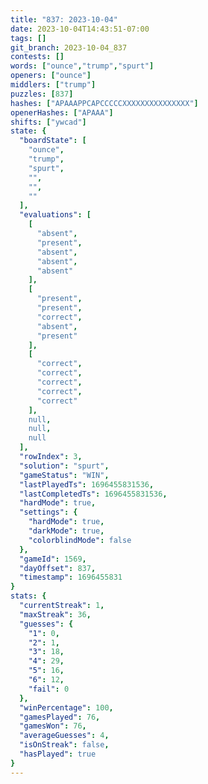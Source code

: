 ```yaml
---
title: "837: 2023-10-04"
date: 2023-10-04T14:43:51-07:00
tags: []
git_branch: 2023-10-04_837
contests: []
words: ["ounce","trump","spurt"]
openers: ["ounce"]
middlers: ["trump"]
puzzles: [837]
hashes: ["APAAAPPCAPCCCCCXXXXXXXXXXXXXXX"]
openerHashes: ["APAAA"]
shifts: ["ywcad"]
state: {
  "boardState": [
    "ounce",
    "trump",
    "spurt",
    "",
    "",
    ""
  ],
  "evaluations": [
    [
      "absent",
      "present",
      "absent",
      "absent",
      "absent"
    ],
    [
      "present",
      "present",
      "correct",
      "absent",
      "present"
    ],
    [
      "correct",
      "correct",
      "correct",
      "correct",
      "correct"
    ],
    null,
    null,
    null
  ],
  "rowIndex": 3,
  "solution": "spurt",
  "gameStatus": "WIN",
  "lastPlayedTs": 1696455831536,
  "lastCompletedTs": 1696455831536,
  "hardMode": true,
  "settings": {
    "hardMode": true,
    "darkMode": true,
    "colorblindMode": false
  },
  "gameId": 1569,
  "dayOffset": 837,
  "timestamp": 1696455831
}
stats: {
  "currentStreak": 1,
  "maxStreak": 36,
  "guesses": {
    "1": 0,
    "2": 1,
    "3": 18,
    "4": 29,
    "5": 16,
    "6": 12,
    "fail": 0
  },
  "winPercentage": 100,
  "gamesPlayed": 76,
  "gamesWon": 76,
  "averageGuesses": 4,
  "isOnStreak": false,
  "hasPlayed": true
}
---
```

<!-- more -->
